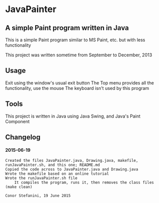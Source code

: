 # JavaPainter
## A simple Paint program written in Java

This is a simple Paint program similar to MS Paint, etc. but with less functionality

This project was written sometime from September to December, 2013

## Usage
Exit using the window's usual exit button
The Top menu provides all the functionality, use the mouse
The keyboard isn't used by this program

## Tools
This project is written in Java using Java Swing, and Java's Paint Component

## Changelog

####  2015-06-19
    Created the files JavaPainter.java, Drawing.java, makefile, runJavaPainter.sh, and this one; README.md
    Copied the code across to JavaPainter.java and Drawing.java
    Wrote the makefile based on an online tutorial
    Wrote the runJavaPainter.sh file
        It compiles the program, runs it, then removes the class files (make clean)
    
    Conor Stefanini, 19 June 2015
